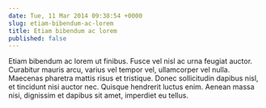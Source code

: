 ```yaml
---
date: Tue, 11 Mar 2014 09:38:54 +0000
slug: etiam-bibendum-ac-lorem
title: Etiam bibendum ac lorem
published: false
---
```

Etiam bibendum ac lorem ut finibus. Fusce vel nisl ac urna feugiat auctor. Curabitur mauris arcu, varius vel tempor vel, ullamcorper vel nulla. Maecenas pharetra mattis risus et tristique. Donec sollicitudin dapibus nisl, et tincidunt nisi auctor nec. Quisque hendrerit luctus enim. Aenean massa nisi, dignissim et dapibus sit amet, imperdiet eu tellus.
